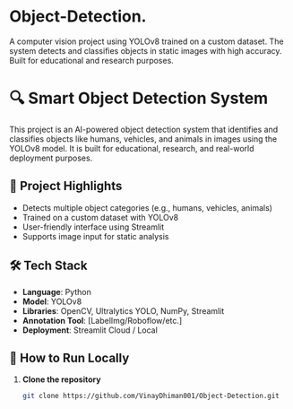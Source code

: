 # Object-Detection.
A computer vision project using YOLOv8 trained on a custom dataset. The system detects and classifies objects in static images with high accuracy. Built for educational and research purposes.

# 🔍 Smart Object Detection System

This project is an AI-powered object detection system that identifies and classifies objects like humans, vehicles, and animals in images using the YOLOv8 model. It is built for educational, research, and real-world deployment purposes.

## 📌 Project Highlights

- Detects multiple object categories (e.g., humans, vehicles, animals)
- Trained on a custom dataset with YOLOv8
- User-friendly interface using Streamlit
- Supports image input for static analysis

## 🛠️ Tech Stack

- **Language**: Python  
- **Model**: YOLOv8  
- **Libraries**: OpenCV, Ultralytics YOLO, NumPy, Streamlit  
- **Annotation Tool**: [LabelImg/Roboflow/etc.]  
- **Deployment**: Streamlit Cloud / Local

## 🚀 How to Run Locally

1. **Clone the repository**
   ```bash
   git clone https://github.com/VinayDhiman001/Object-Detection.git
   
